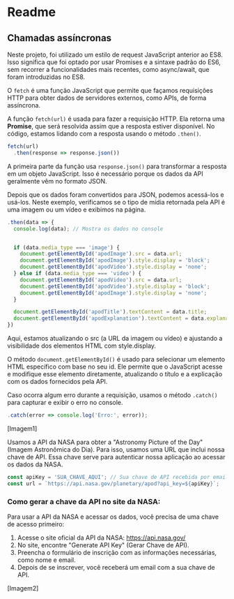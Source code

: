# Readme
## Chamadas assíncronas

Neste projeto, foi utilizado um estilo de request JavaScript anterior ao ES8. Isso significa que foi optado por usar Promises e a sintaxe padrão do ES6, sem recorrer a funcionalidades mais recentes, como async/await, que foram introduzidas no ES8.

O `fetch` é uma função JavaScript que permite que façamos requisições HTTP para obter dados de servidores externos, como APIs, de forma assíncrona.  

A função `fetch(url)` é usada para fazer a requisição HTTP. Ela retorna uma **Promise**, que será resolvida assim que a resposta estiver disponível. No código, estamos lidando com a resposta usando o método `.then()`.

```javascript
fetch(url)
  .then(response => response.json())
````

A primeira parte da função usa `response.json()` para transformar a resposta em um objeto JavaScript. Isso é necessário porque os dados da API geralmente vêm no formato JSON.

Depois que os dados foram convertidos para JSON, podemos acessá-los e usá-los. Neste exemplo, verificamos se o tipo de mídia retornada pela API é uma imagem ou um vídeo e exibimos na página.

```javascript
.then(data => {
  console.log(data); // Mostra os dados no console


  if (data.media_type === 'image') {
    document.getElementById('apodImage').src = data.url;
    document.getElementById('apodImage').style.display = 'block';
    document.getElementById('apodVideo').style.display = 'none';
  } else if (data.media_type === 'video') {
    document.getElementById('apodVideo').src = data.url;
    document.getElementById('apodVideo').style.display = 'block';
    document.getElementById('apodImage').style.display = 'none';
  }

  document.getElementById('apodTitle').textContent = data.title;
  document.getElementById('apodExplanation').textContent = data.explanation;
})

````
Aqui, estamos atualizando o src (a URL da imagem ou vídeo) e ajustando a visibilidade dos elementos HTML com style.display. 

O método `document.getElementById()` é usado para selecionar um elemento HTML específico com base no seu id. Ele permite que o JavaScript acesse e modifique esse elemento diretamente, atualizando o título e a explicação com os dados fornecidos pela API.


Caso ocorra algum erro durante a requisição, usamos o método `.catch()` para capturar e exibir o erro no console.

```javascript
.catch(error => console.log('Erro:', error));
````

[Imagem1]

Usamos a API da NASA para obter a "Astronomy Picture of the Day" (Imagem Astronômica do Dia). Para isso, usamos uma URL que inclui nossa chave de API. Essa chave serve para autenticar nossa aplicação ao acessar os dados da NASA.

```javascript
const apiKey = 'SUA_CHAVE_AQUI'; // Sua chave de API recebida por email
const url = `https://api.nasa.gov/planetary/apod?api_key=${apiKey}`;

````

### Como gerar a chave da API no site da NASA:
Para usar a API da NASA e acessar os dados, você precisa de uma chave de acesso primeiro:

1. Acesse o site oficial da API da NASA: https://api.nasa.gov/
2. No site, encontre "Generate API Key" (Gerar Chave de API).
3. Preencha o formulário de inscrição com as informações necessárias, como nome e email.
4. Depois de se inscrever, você receberá um email com a sua chave de API.

[Imagem2]

